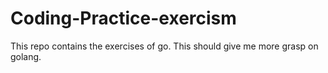 # Coding-Practice-exercism
This repo contains the exercises of go. This should give me more grasp on golang.
